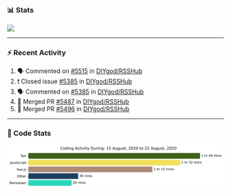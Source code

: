 ### :bar_chart: Stats

<a href="#">
  <img align="center" src="https://github-readme-stats.vercel.app/api?username=henryqw&count_private=true&show_icons=true" />
</a>
<!-- <a href="#">
  <img align="center" src="https://github-readme-stats-git-master.henryqw.vercel.app/api/top-langs/?username=HenryQW&layout=compact" />
</a> -->

---

### :zap: Recent Activity

<!--START_SECTION:activity-->

1. 🗣 Commented on [#5515](https://github.com//DIYgod/RSSHub/issues/5515) in [DIYgod/RSSHub](https://github.com//DIYgod/RSSHub)
2. ❗️ Closed issue [#5385](https://github.com//DIYgod/RSSHub/issues/5385) in [DIYgod/RSSHub](https://github.com//DIYgod/RSSHub)
3. 🗣 Commented on [#5385](https://github.com//DIYgod/RSSHub/issues/5385) in [DIYgod/RSSHub](https://github.com//DIYgod/RSSHub)
4. 🎉 Merged PR [#5487](https://github.com//DIYgod/RSSHub/pull/5487) in [DIYgod/RSSHub](https://github.com//DIYgod/RSSHub)
5. 🎉 Merged PR [#5496](https://github.com//DIYgod/RSSHub/pull/5496) in [DIYgod/RSSHub](https://github.com//DIYgod/RSSHub)
<!--END_SECTION:activity-->

---

### :calendar: Code Stats

![WakaTime](https://github.com/HenryQW/HenryQW/blob/master/images/stat.svg)
